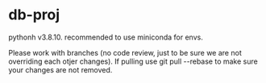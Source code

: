 # db-proj

pythonh v3.8.10.
recommended to use miniconda for envs.

Please work with branches (no code review, just to be sure we are not overriding each otjer changes).
If pulling use git pull --rebase to make sure your changes are not removed.
